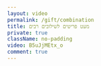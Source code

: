 ```yaml
---
layout: video
permalink: /gift/combination
title: מעט פריטים לשילובים רבים
private: true
className: no-padding
video: B5uJjMEtx_o
comment: true
---
```

